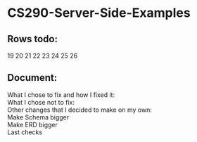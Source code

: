 # CS290-Server-Side-Examples

## Rows todo:
19 20 21 22 23 24 25 26

## Document:
What I chose to fix and how I fixed it:\
What I chose not to fix:\
Other changes that I decided to make on my own:\
Make Schema bigger\
Make ERD bigger\
Last checks